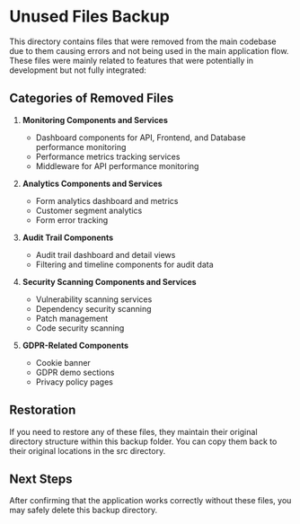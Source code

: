 # Unused Files Backup

This directory contains files that were removed from the main codebase due to them causing errors and not being used in the main application flow. These files were mainly related to features that were potentially in development but not fully integrated:

## Categories of Removed Files

1. **Monitoring Components and Services**
   - Dashboard components for API, Frontend, and Database performance monitoring
   - Performance metrics tracking services
   - Middleware for API performance monitoring

2. **Analytics Components and Services**
   - Form analytics dashboard and metrics
   - Customer segment analytics
   - Form error tracking

3. **Audit Trail Components**
   - Audit trail dashboard and detail views
   - Filtering and timeline components for audit data

4. **Security Scanning Components and Services**
   - Vulnerability scanning services
   - Dependency security scanning
   - Patch management
   - Code security scanning

5. **GDPR-Related Components**
   - Cookie banner
   - GDPR demo sections
   - Privacy policy pages

## Restoration

If you need to restore any of these files, they maintain their original directory structure within this backup folder. You can copy them back to their original locations in the src directory.

## Next Steps

After confirming that the application works correctly without these files, you may safely delete this backup directory. 